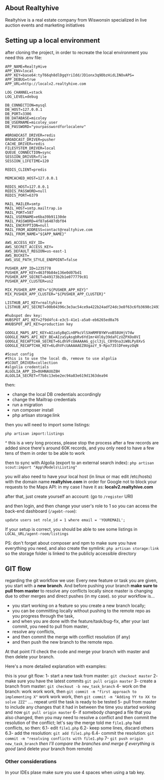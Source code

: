 ## About Realtyhive

Realtyhive is a real estate company from Wiswonsin specialized in live auction events and marketing initiatives

## Setting up a local environment

after cloning the project, in order to recreate the local environment you need this .env file:

```
APP_NAME=RealtyHive
APP_ENV=local
APP_KEY=base64:tyT66qh8dlDgqYriIdd/JD1onx3q9DbzHidLINOvAPS=
APP_DEBUG=true
APP_URL=http://localv2.realtyhive.com

LOG_CHANNEL=stack
LOG_LEVEL=debug

DB_CONNECTION=mysql
DB_HOST=127.0.0.1
DB_PORT=3306
DB_DATABASE=micoley
DB_USERNAME=micoley_user
DB_PASSWORD="yourpasswordforlocalenv"

#BROADCAST_DRIVER=redis
BROADCAST_DRIVER=pusher
CACHE_DRIVER=redis
FILESYSTEM_DRIVER=local
QUEUE_CONNECTION=sync
SESSION_DRIVER=file
SESSION_LIFETIME=120

REDIS_CLIENT=predis

MEMCACHED_HOST=127.0.0.1

REDIS_HOST=127.0.0.1
REDIS_PASSWORD=null
REDIS_PORT=6379

MAIL_MAILER=smtp
MAIL_HOST=smtp.mailtrap.io
MAIL_PORT=587
MAIL_USERNAME=e6ba39b91130de
MAIL_PASSWORD=4f87a6487dbf04
MAIL_ENCRYPTION=null
MAIL_FROM_ADDRESS=contact@realtyhive.com
MAIL_FROM_NAME="${APP_NAME}"

AWS_ACCESS_KEY_ID=
AWS_SECRET_ACCESS_KEY=
AWS_DEFAULT_REGION=us-east-1
AWS_BUCKET=
AWS_USE_PATH_STYLE_ENDPOINT=false

PUSHER_APP_ID=1235778
PUSHER_APP_KEY=463f9b84e136e0d07bd1
PUSHER_APP_SECRET=b49173b2b1e077779c81
PUSHER_APP_CLUSTER=us2

MIX_PUSHER_APP_KEY="${PUSHER_APP_KEY}"
MIX_PUSHER_APP_CLUSTER="${PUSHER_APP_CLUSTER}"

LISTHUB_API_KEY=realtyhive
LISTHUB_API_SECRET=90b04396c3e3ac54ce9a422b24adf24dc3e8f63c6fb3698c24932ad760be1427

#hubspot dev key:
HUBSPOT_API_KEY=2f9d4fc4-e3c5-41e1-a5a0-eb6265ed0a76
#HUBSPOT_API_KEY=production key

GOOGLE_MAPS_API_KEY=AIzaSyBqCLn0PkcVlSXmRMFBYWYvoB58UHjV7dw
GOOGLE_MAPS_API_KEY_BE=AIzaSyAsgbRv6Yd1mr4Xl6y39daFCzUZPXOo8VI
GOOGLE_RECAPTCHA_SECRET=6LdhVFcUAAAAAG_gjcl3jL_C0YOna3iW8LPy8XvS
GOOGLE_RECAPTCHA_KEY=6LdhVFcUAAAAAEZ0UgazY_9-Rpo735lDFemyzOqN

#Scout config
#this is to use the local db, remove to use algolia
#SCOUT_DRIVER=collection
#algolia credentials
ALGOLIA_APP_ID=0UHNAUUZ8H
ALGOLIA_SECRET=f7b8c13ebe2ec94a83e619d1363dea94
```

then:

- change the local DB credentials accordingly
- change the Mailtrap credentials
- run a migration
- run composer install
- php artisan storage:link

then you will need to import some listings:

`php artisan import:listings`

^ this is a very long process, please stop the process after a few records are added since there's around 60K records, and you only need to have a few tens of them in order to be able to work

then to sync with Algolia (export to an external search index):
`php artisan scout:import "App\Models\Listing"`

you will also need to have your local host (in linux or mac edit /etc/hosts) with the domain name **realtyhive.com** in order for Google not to block your requests to the Maps API: in my case I have it as: **localv2.realtyhive.com**

after that, just create yourself an account: (go to `/register` URI)

and then login, and then change your user's role to 1 so you can access the back-end dashboard (`/agebt-room`):

`update users set role_id = 1 where email = 'YOUREMAIL';`

If your setup is correct, you should be able to see some listings in `LOCAL_URL/agent-room/listings`

PS: don't forget about composer and npm to make sure you have everything you need, and also create the symlink: `php artisan storage:link` so the storage folder is linked to the publicly accessible directory


## GIT flow

regarding the git workflow we use:
Every new feature or task you are given, you start with a **new branch**. And before pushing your branch **make sure to pull from master** to resolve any conflicts locally since master is changing due to other merges and direct pushes (in my case).
so your workflow is...

- you start working on a feature so you create a new branch locally;
- you can be committing locally without pushing to the remote repo as you progress through the task,
- and when you are done with the feature/task/bug-fix, after your last commit, you need to pull from master,
- resolve any conflicts,
- and then commit the merge with conflict resolution (if any)
- and then push the new branch to the remote repo.

At that point I'll check the code and merge your branch with master and then delete your branch.

Here's a more detailed explanation with examples:

this is your git flow:
1- start a new task from master:
`git checkout master`
2- make sure you have the latest commits
`git pull origin master`
3- create a branch from master:
`git checkout -b new_task_branch`
4- work on the branch:
work work work, then `git commit -m "first approach to implementing X"`
work work work, then `git commit -m "Adding YY to XX to solve ZZZ"`
.... repeat until the task is ready to be tested
5- pull from master to include any changes that it had in between the time you started working and now
`git pull origin master`
6- if somebody changed a file that you also changed, then you may need to resolve a conflict and then commit the resolution of the conflict; let's say the merge told me `file1.php` had conflicts, so then:
  6.1- edit `file1.php` 
  6.2- keep some lines, discard others
  6.3- add the resolution: `git add file1.php`
  6.4- commit the resolution: `git commit -m "resolving conflicts with file1.php`
7- `git push origin new_task_branch`
*then I'll  compare the branches and merge if everything is good* (and delete your branch from remote)


### Other considerations

In your IDEs plase make sure you use 4 spaces when using a tab key.

